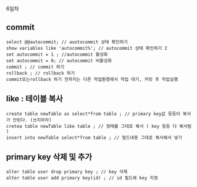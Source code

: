 6일차

## commit

    select @@autocommit; // auotocommit 상태 확인하기
    show variables like 'autocommit%'; // autocommit 상태 확인하기 2
    set autocommit = 1 ; //autocommit 활성화
    set autocommit = 0; // autocommit 비활성화
    commit ; // commit 하기
    rollback ; // rollback 하기 
    commit또는rollback 하기 전까지는 다른 작업환경에서 작업 대기, 커밋 후 작업실행

## like : 테이블 복사
    create table newTable as select*from table ; // primary key값 등등이 복사가 안된다. (쓰지마라)
    cretea table newTable like table ; // 형태를 그대로 복사 ( key 등등 다 복사됨 )
    insert into newTable select*from table ; // 필드내용 그대로 복사해서 넣기

## primary key 삭제 및 추가
    alter table user drop primary key ; // key 삭제
    alter table user add primary key(id) ; // id 필드에 key 지정
